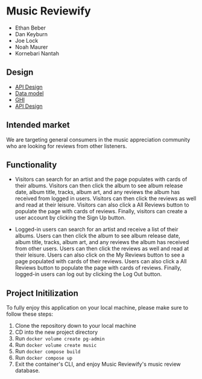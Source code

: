 # Music Reviewify

-   Ethan Beber
-   Dan Keyburn
-   Joe Lock
-   Noah Maurer
-   Kornebari Nantah

## Design

-   [API Design](docs/apis.md)
-   [Data model](docs/data-model.md)
-   [GHI](docs/ghi.md)
-   [API Design](docs/apis.md)

## Intended market

We are targeting general consumers in the music appreciation community who are looking for reviews from other listeners.

## Functionality

-   Visitors can search for an artist and the page populates with cards of their albums. Visitors can then click the album to see album release date, album title, tracks, album art, and any reviews the album has received from logged in users. Visitors can then click the reviews as well and read at their leisure. Visitors can also click a All Reviews button to populate the page with cards of reviews. Finally, visitors can create a user account by clicking the Sign Up button.

-   Logged-in users can search for an artist and receive a list of their albums. Users can then click the album to see album release date, album title, tracks, album art, and any reviews the album has received from other users. Users can then click the reviews as well and read at their leisure. Users can also click on the My Reviews button to see a page populated with cards of their reviews. Users can also click a All Reviews button to populate the page with cards of reviews. Finally, logged-in users can log out by clicking the Log Out button.

## Project Initilization

To fully enjoy this application on your local machine, please make sure to follow these steps:

1. Clone the repository down to your local machine
2. CD into the new project directory
3. Run `docker volume create pg-admin`
4. Run `docker volume create music`
5. Run `docker compose build`
6. Run `docker compose up`
7. Exit the container's CLI, and enjoy Music Reviewify's music review database.
